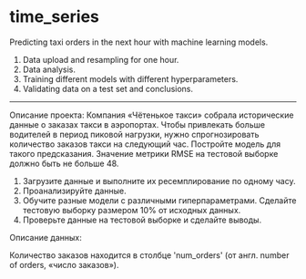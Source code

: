 # time_series
Predicting taxi orders in the next hour with machine learning models.

1. Data upload and resampling for one hour.
2. Data analysis.
3. Training different models with different hyperparameters.
4. Validating data on a test set and conclusions.
________________________________________________________________________________
Описание проекта:
Компания «Чётенькое такси» собрала исторические данные о заказах такси в аэропортах. Чтобы привлекать больше водителей в период пиковой нагрузки, нужно спрогнозировать количество заказов такси на следующий час. Постройте модель для такого предсказания.
Значение метрики RMSE на тестовой выборке должно быть не больше 48.

1. Загрузите данные и выполните их ресемплирование по одному часу.
2. Проанализируйте данные.
3. Обучите разные модели с различными гиперпараметрами. Сделайте тестовую выборку размером 10% от исходных данных.
4. Проверьте данные на тестовой выборке и сделайте выводы.

Описание данных:

Количество заказов находится в столбце 'num_orders' (от англ. number of orders, «число заказов»).
